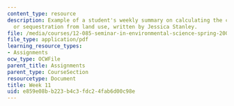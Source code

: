 ```yaml
---
content_type: resource
description: Example of a student's weekly summary on calculating the carbon emissions
  or sequestration from land use, written by Jessica Stanley.
file: /media/courses/12-085-seminar-in-environmental-science-spring-2008/e859e08bb223b4c3fdc24fab6d00c98e_stanley_w11.pdf
file_type: application/pdf
learning_resource_types:
- Assignments
ocw_type: OCWFile
parent_title: Assignments
parent_type: CourseSection
resourcetype: Document
title: Week 11
uid: e859e08b-b223-b4c3-fdc2-4fab6d00c98e
---
```

